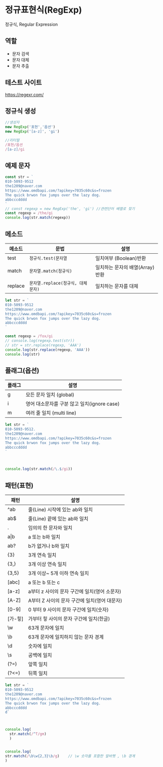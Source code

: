# 정규표현식(RegExp)

정규식, Regular Expression

## 역할


- 문자 검색
- 문자 대체
- 문자 추출

## 테스트 사이트

https://regexr.com/

## 정규식 생성

```js
//생성자
new RegExp('표현','옵션')
new RegExp('[a-z]', 'gi')

//리터럴
/표현/옵션
/[a-z]/gi
```

## 예제 문자
```js
const str = `
010-5093-9512
the1209@naver.com
https://www.omdbapi.com/?apikey=7035c60c&s=frozen
The quick brwon fox jumps over the lazy dog.
abbcccdddd
`
// const regexp = new RegExp('the', 'gi') //관련단어 배열로 찾기
const regexp = /the/gi
console.log(str.match(regexp))
```


## 메소드

메소드 | 문법 | 설명
--|--|--
test | `정규식.test(문자열` | 일치여부 (Boolean)반환
match | `문자열.match(정규식)` | 일치하는 문자의 배열(Array)반환
replace | `문자열.replace(정규식, 대체문자)` | 일치하는 문자를 대체

```js
let str = `
010-5093-9512
the1209@naver.com
https://www.omdbapi.com/?apikey=7035c60c&s=frozen
The quick brwon fox jumps over the lazy dog.
abbcccdddd
`

const regexp = /fox/gi
// console.log(regexp.test(str))
// str = str.replace(regexp, 'AAA')
console.log(str.replace(regexp, 'AAA'))
console.log(str)
```

## 플래그(옵션)

플래그 | 설명
--|--
g | 모든 문자 일치 (global)
i | 영어 대소문자를 구분 않고 일치(ignore case)
m | 여러 줄 일치 (multi line)

```js
let str = `
010-5093-9512.
the1209@naver.com
https://www.omdbapi.com/?apikey=7035c60c&s=frozen
The quick brwon fox jumps over the lazy dog.
abbcccdddd
`



console.log(str.match(/\.$/gi))
```


## 패턴(표현)

패턴 | 설명
--|--
^ab | 줄(Line) 시작에 있는 ab와 일치
ab$ | 줄(Line) 끝에 있는 ab와 일치
. | 임의의 한 문자와 일치
a&verbar;b | a 또는 b와 일치
ab? | b가 없거나 b와 일치
{3} | 3개 연속 일치
{3,} | 3개 이상 연속 일치
{3,5} | 3개 이상~ 5개 이하 연속 일치
[abc] | a 또는 b 또는 c
[a-z] | a부터 z 사이의 문자 구간에 일치(영어 소문자)
[A-Z] | A부터 Z 사이의 문자 구간에 일치(영어 대문자)
[0-9] | 0 부터 9 사이의 문자 구간에 일치(숫자)
[가-힣] | 가부터 힣 사이의 문자 구간에 일치(한글)
\w | 63개 문자에 일치
\b | 63개 문자에 일치하지 않는 문자 경계
\d | 숫자에 일치
\s | 공백에 일치
(?=) | 앞쪽 일치
(?<=) | 뒤쪽 일치



```js
let str = `
010-5093-9512
the1209@naver.com
https://www.omdbapi.com/?apikey=7035c60c&s=frozen
The quick brwon fox jumps over the lazy dog.
abbcccdddd
d`



console.log(
  str.match(/^T/gm)
  )


console.log(
str.match(/\b\w{2,3}\b/g)    // \w 숫자를 포함한 알바펫 , \b 경계   
)
```